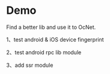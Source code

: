 # Demo

Find a better lib and use it to OcNet.

1、test android & iOS device fingerprint

2、test android rpc lib module

3、add ssr module
